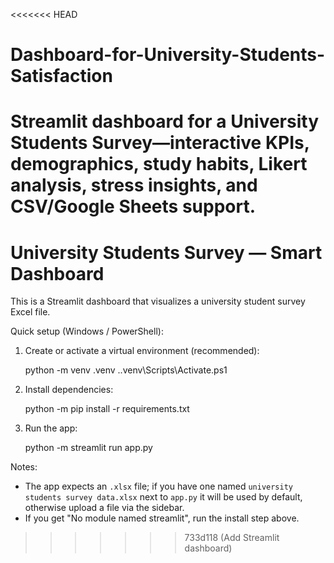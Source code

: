<<<<<<< HEAD
# Dashboard-for-University-Students-Satisfaction
Streamlit dashboard for a University Students Survey—interactive KPIs, demographics, study habits, Likert analysis, stress insights, and CSV/Google Sheets support.
=======
# University Students Survey — Smart Dashboard

This is a Streamlit dashboard that visualizes a university student survey Excel file.

Quick setup (Windows / PowerShell):

1. Create or activate a virtual environment (recommended):

   python -m venv .venv
   .\.venv\Scripts\Activate.ps1

2. Install dependencies:

   python -m pip install -r requirements.txt

3. Run the app:

   python -m streamlit run app.py

Notes:
- The app expects an `.xlsx` file; if you have one named `university students survey data.xlsx` next to `app.py` it will be used by default, otherwise upload a file via the sidebar.
- If you get "No module named streamlit", run the install step above.
>>>>>>> 733d118 (Add Streamlit dashboard)
